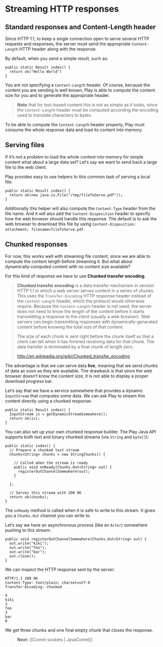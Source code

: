 # Streaming HTTP responses

## Standard responses and Content-Length header

Since HTTP 1.1, to keep a single connection open to serve several HTTP requests and responses, the server must send the appropriate `Content-Length` HTTP header along with the response. 

By default, when you send a simple result, such as:

```
public static Result index() {
  return ok("Hello World")
}
```

You are not specifying a `Content-Length` header. Of course, because the content you are sending is well known, Play is able to compute the content size for you and to generate the appropriate header.

> **Note** that for text-based content this is not as simple as it looks, since the `Content-Length` header must be computed according the encoding used to translate characters to bytes.

To be able to compute the `Content-Length` header properly, Play must consume the whole response data and load its content into memory. 

## Serving files

If it’s not a problem to load the whole content into memory for simple content what about a large data set? Let’s say we want to send back a large file to the web client.

Play provides easy to use helpers to this common task of serving a local file:

```
public static Result index() {
  return ok(new java.io.File("/tmp/fileToServe.pdf"));
}
```

Additionally this helper will also compute the `Content-Type` header from the file name. And it will also add the `Content-Disposition` header to specify how the web browser should handle this response. The default is to ask the web browser to download this file by using `Content-Disposition: attachment; filename=fileToServe.pdf`.

## Chunked responses

For now, this works well with streaming file content, since we are able to compute the content length before streaming it. But what about dynamically-computed content with no content size available?

For this kind of response we have to use **Chunked transfer encoding**. 

> **Chunked transfer encoding** is a data transfer mechanism in version HTTP 1.1 in which a web server serves content in a series of chunks. This uses the `Transfer-Encoding` HTTP response header instead of the `Content-Length` header, which the protocol would otherwise require. Because the `Content-Length` header is not used, the server does not need to know the length of the content before it starts transmitting a response to the client (usually a web browser). Web servers can begin transmitting responses with dynamically-generated content before knowing the total size of that content.
> 
> The size of each chunk is sent right before the chunk itself so that a client can tell when it has finished receiving data for that chunk. The data transfer is terminated by a final chunk of length zero.
>
> <http://en.wikipedia.org/wiki/Chunked_transfer_encoding>

The advantage is that we can serve data **live**, meaning that we send chunks of data as soon as they are available. The drawback is that since the web browser doesn’t know the content size, it is not able to display a proper download progress bar.

Let’s say that we have a service somewhere that provides a dynamic `InputStream` that computes some data. We can ask Play to stream this content directly using a chunked response:

```
public static Result index() {
  InputStream is = getDynamicStreamSomewhere();
  return ok(is);
}
```

You can also set up your own chunked response builder. The Play Java API supports both text and binary chunked streams (via `String` and `byte[]`):

```
public static index() {
  // Prepare a chunked text stream
  Chunks<String> chunks = new StringChunks() {
    
    // Called when the stream is ready
    public void onReady(Chunks.Out<String> out) {
      registerOutChannelSomewhere(out);
    }
    
  };
  
  // Serves this stream with 200 OK
  return ok(chunks);
}
```

The `onReady` method is called when it is safe to write to this stream. It gives you a `Chunks.Out` channel you can write to.

Let’s say we have an asynchronous process (like an `Actor`) somewhere pushing to this stream:

```
public void registerOutChannelSomewhere(Chunks.Out<String> out) {
  out.write("kiki");
  out.write("foo");
  out.write("bar");
  out.close();
}
```

We can inspect the HTTP response sent by the server:

```
HTTP/1.1 200 OK
Content-Type: text/plain; charset=utf-8
Transfer-Encoding: chunked

4
kiki
3
foo
3
bar
0

```

We get three chunks and one final empty chunk that closes the response.

> **Next:** [[Comet sockets | JavaComet]]
